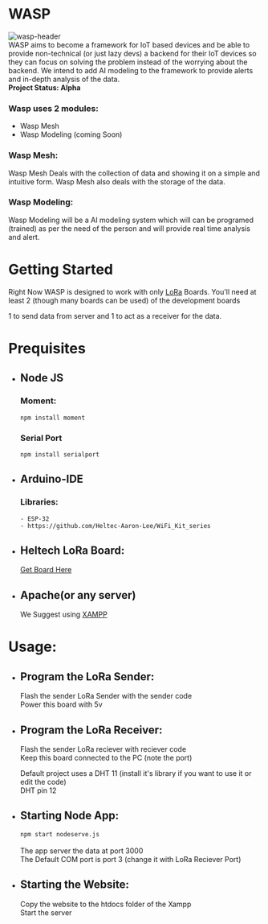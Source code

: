 # WASP
![wasp-header](https://i.imgur.com/0ukVt3a.jpg)
</br>
WASP aims to become a framework for IoT based devices and be able to provide non-technical (or just lazy devs) a backend for their IoT devices so they can focus on solving the problem instead of the worrying about the backend. We intend to add AI modeling to the framework to provide alerts and in-depth analysis of the data.</br><b>Project Status: Alpha</b>
</br>
### Wasp uses 2 modules:
- Wasp Mesh
- Wasp Modeling (coming Soon)
### Wasp Mesh:
Wasp Mesh Deals with the collection of data and showing it on a simple and intuitive form. Wasp Mesh also deals with the storage of the data.

### Wasp Modeling:
Wasp Modeling will be a AI modeling system which will can be programed (trained) as per the need of the person and will provide real time analysis and alert.
</br>
# Getting Started

Right Now WASP is designed to work with only [LoRa](http://www.heltec.cn/project/wifi-lora-32/?lang=en) Boards. You'll need at least 2 (though many boards can be used) of the development boards

1 to send data from server and 1 to act as a receiver for the data.

# Prequisites

- ## Node JS
  ### Moment:
  `npm install moment`
  ### Serial Port
  `npm install serialport`
  
- ## Arduino-IDE
     ### Libraries:
      - ESP-32
      - https://github.com/Heltec-Aaron-Lee/WiFi_Kit_series
- ## Heltech LoRa Board:
    [Get Board Here](https://www.amazon.com/s?k=heltec+lora&crid=2T4VRG0Z5SFST&sprefix=heltec+%2Caps%2C409&ref=nb_sb_ss_i_1_7)
    
- ## Apache(or any server)
  We Suggest using [XAMPP](https://www.apachefriends.org/index.html)
    
# Usage:

- ## Program the LoRa Sender:</br>
     Flash the sender LoRa Sender with the sender code </br>
     Power this board with 5v</br>
     
- ## Program the LoRa Receiver:</br>
     Flash the sender LoRa reciever with reciever code </br>
     Keep this board connected to the PC (note the port) </br>
     
     Default project uses a DHT 11 (install it's library if you want to use it or edit the code) </br>
     DHT pin 12
   
- ## Starting Node App:
    `npm start nodeserve.js` </br> </br>
  The app server the data at port 3000 </br>
  The Default COM port is port 3 (change it with LoRa Reciever Port)
  
- ## Starting the Website:
   Copy the website to the htdocs folder of the Xampp </br>
   Start the server
  
   
